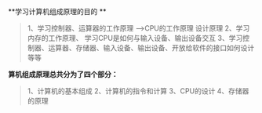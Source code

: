 **学习计算机组成原理的目的 **

  >1、学习控制器、运算器的工作原理  -->CPU的工作原理  设计原理
  >2、学习内存的工作原理、 学习CPU是如何与输入设备、输出设备交互
  >3、学习控制器、运算器、存储器、输入设备、输出设备、开放给软件的接口如何设计等等



**算机组成原理总共分为了四个部分：**
 > 1、计算机的基本组成
 > 2、计算机的指令和计算
 > 3、CPU的设计
 > 4、存储器的原理